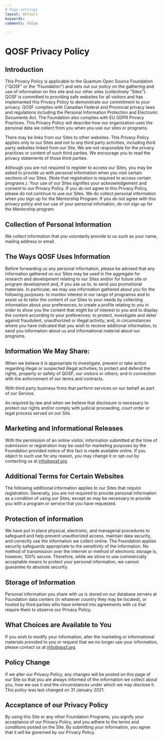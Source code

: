```yaml
---
# Page settings
layout: default
keywords:
comments: false

---
```


# QOSF Privacy Policy

## Introduction 

This Privacy Policy is applicable to the Quantum Open Source Foundation (“QOSF” or the “Foundation”) and sets out our policy on the gathering and use of information on this site and our other sites (collectively “Sites”). QOSF is committed to providing safe websites for all visitors and has implemented this Privacy Policy to demonstrate our commitment to your privacy. QOSF complies with Canadian Federal and Provincial privacy laws and regulations including the Personal Information Protection and Electronic Documents Act.  The Foundation also complies with EU GDPR Privacy Practices. This Privacy Policy will describe how our organization uses the personal data we collect from you when you use our sites or programs.

There may be links from our Sites to other websites.  This Privacy Policy applies only to our Sites and not to any third party activities, including third party websites linked from our Site.  We are not responsible for the privacy practices or content of such third parties.  We encourage you to read the privacy statements of those third parties.   

Although you are not required to register to access our Sites, you may be asked to provide us with personal information when you visit certain sections of our Sites. (Note that registration is required to access certain programs.). Your use of our Sites signifies your acknowledgement and consent to our Privacy Policy. If you do not agree to this Privacy Policy, please do not continue to use our Sites.  We do collect personal information when you sign up for the Mentorship Program. If you do not agree with this privacy policy and our use of your personal infomation, do not sign up for the Mentorship program. 

## Collection of Personal Information

We collect information that you voluntarily provide to us such as your name, mailing address or email. 

## The Ways QOSF Uses Information

Before forwarding us any personal information, please be advised that any information gathered on our Sites may be used in the aggregate for research and development relating to our Sites and/or for future site or program development and, if you ask us to, to send you promotional materials. In particular, we may use information gathered about you for the following purposes: to monitor interest in our range of programss and to assist us to tailor the content of our Sites to your needs by collecting information about your preferences; to create a profile relating to you in order to show you the content that might be of interest to you and to display the content according to your preferences; to protect, investigate and deter against fraudulent, unauthorized or illegal activity; and, in circumstances where you have indicated that you wish to receive additional information, to send you information about us and informational material about our programs.

## Information We May Share:

When we believe it is appropriate to investigate, prevent or take action regarding illegal or suspected illegal activities; to protect and defend the rights, property or safety of QOSF, our visitors or others; and in connection with the enforcement of our terms and contracts.

With third party business firms that perform services on our behalf as part of our Service.

As required by law and when we believe that disclosure is necessary to protect our rights and/or comply with judicial proceeding, court order or legal process served on our Site.  

## Marketing and Informational Releases

With the permission of an online visitor, information submitted at the time of submission or registration may be used for marketing purposes by the Foundation provided notice of this fact is made available online. If you object to such use for any reason, you may change it or opt-out by contacting us at info@qosf.org.

## Additional Terms for Certain Websites

The following additional information applies to our Sites that require registration. Generally, you are not required to provide personal information as a condition of using our Sites, except as may be necessary to provide you with a program or service that you have requested. 

## Protection of information

We have put in place physical, electronic, and managerial procedures to safeguard and help prevent unauthorized access, maintain data security, and correctly use the information we collect online. The Foundation applies security safeguards appropriate to the sensitivity of the information.  No method of transmission over the Internet or method of electronic storage is, however, 100% secure.  Therefore, while we strive to use commercially acceptable means to protect your personal information, we cannot guarantee its absolute security.

## Storage of Information

Personal information you share with us is stored on our database servers at Foundation data centers (in whatever country they may be located), or hosted by third parties who have entered into agreements with us that require them to observe our Privacy Policy.

## What Choices are Available to You

If you wish to modify your information, alter the marketing or informational materials provided to you or request that we no longer use your information, please contact us at info@qosf.org.

## Policy Change

If we alter our Privacy Policy, any changes will be posted on this page of our Site so that you are always informed of the information we collect about you, how we use it and the circumstances under which we may disclose it. This policy was last changed on 31 January 2021. 

## Acceptance of our Privacy Policy

By using this Site or any other Foundation Programs, you signify your acceptance of our Privacy Policy, and you adhere to the terms and conditions posted on the Site. By submitting your information, you agree that it will be governed by our Privacy Policy.

